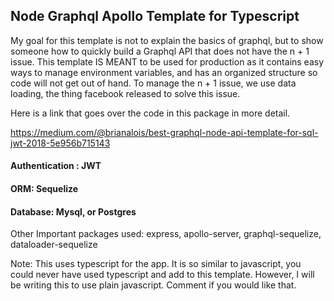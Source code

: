 ## Node Graphql Apollo Template for Typescript

My goal for this template is not to explain the basics of graphql, but to show someone how to quickly build a Graphql API that does not have the n + 1 issue. This template IS MEANT to be used for
production as it contains easy ways to manage environment variables, and has an organized structure so code will not get out of hand.
To manage the n + 1 issue, we use data loading, the thing facebook released to solve this issue.

Here is a link that goes over the code in this package in more detail.

https://medium.com/@brianalois/best-graphql-node-api-template-for-sql-jwt-2018-5e956b715143

#### Authentication : JWT

#### ORM: Sequelize

#### Database: Mysql, or Postgres

Other Important packages used: express, apollo-server, graphql-sequelize, dataloader-sequelize

Note: This uses typescript for the app. It is so similar to javascript, you could never have used typescript and add to this template. However, I will be writing this to use plain javascript. Comment if you would like that.
